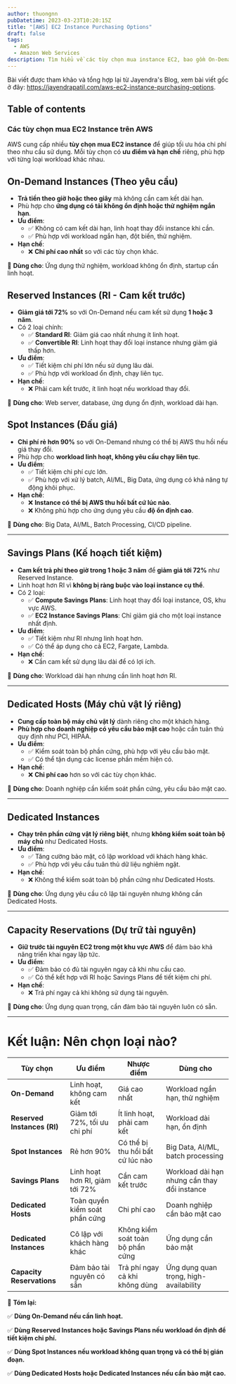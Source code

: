 ```yaml
---
author: thuongnn
pubDatetime: 2023-03-23T10:20:15Z
title: "[AWS] EC2 Instance Purchasing Options"
draft: false
tags:
  - AWS
  - Amazon Web Services
description: Tìm hiểu về các tùy chọn mua instance EC2, bao gồm On-Demand, Reserved, Spot và Dedicated Hosts.
---
```


Bài viết được tham khảo và tổng hợp lại từ Jayendra's Blog, xem bài viết gốc ở đây: https://jayendrapatil.com/aws-ec2-instance-purchasing-options.

## Table of contents

### **Các tùy chọn mua EC2 Instance trên AWS**

AWS cung cấp nhiều **tùy chọn mua EC2 instance** để giúp tối ưu hóa chi phí theo nhu cầu sử dụng. Mỗi tùy chọn có **ưu điểm và hạn chế** riêng, phù hợp với từng loại workload khác nhau.

## **On-Demand Instances (Theo yêu cầu)**

- **Trả tiền theo giờ hoặc theo giây** mà không cần cam kết dài hạn.
- Phù hợp cho **ứng dụng có tải không ổn định hoặc thử nghiệm ngắn hạn**.
- **Ưu điểm**:
  - ✅ Không có cam kết dài hạn, linh hoạt thay đổi instance khi cần.
  - ✅ Phù hợp với workload ngắn hạn, đột biến, thử nghiệm.
- **Hạn chế**:
  - ❌ **Chi phí cao nhất** so với các tùy chọn khác.

📌 **Dùng cho**: Ứng dụng thử nghiệm, workload không ổn định, startup cần linh hoạt.

## **Reserved Instances (RI - Cam kết trước)**

- **Giảm giá tới 72%** so với On-Demand nếu cam kết sử dụng **1 hoặc 3 năm**.
- Có 2 loại chính:
  - ✅ **Standard RI**: Giảm giá cao nhất nhưng ít linh hoạt.
  - ✅ **Convertible RI**: Linh hoạt thay đổi loại instance nhưng giảm giá thấp hơn.
- **Ưu điểm**:
  - ✅ Tiết kiệm chi phí lớn nếu sử dụng lâu dài.
  - ✅ Phù hợp với workload ổn định, chạy liên tục.
- **Hạn chế**:
  - ❌ Phải cam kết trước, ít linh hoạt nếu workload thay đổi.

📌 **Dùng cho**: Web server, database, ứng dụng ổn định, workload dài hạn.

## **Spot Instances (Đấu giá)**

- **Chi phí rẻ hơn 90%** so với On-Demand nhưng có thể bị AWS thu hồi nếu giá thay đổi.
- Phù hợp cho **workload linh hoạt, không yêu cầu chạy liên tục**.
- **Ưu điểm**:
  - ✅ Tiết kiệm chi phí cực lớn.
  - ✅ Phù hợp với xử lý batch, AI/ML, Big Data, ứng dụng có khả năng tự động khôi phục.
- **Hạn chế**:
  - ❌ **Instance có thể bị AWS thu hồi bất cứ lúc nào**.
  - ❌ Không phù hợp cho ứng dụng yêu cầu **độ ổn định cao**.

📌 **Dùng cho**: Big Data, AI/ML, Batch Processing, CI/CD pipeline.

---

## **Savings Plans (Kế hoạch tiết kiệm)**

- **Cam kết trả phí theo giờ trong 1 hoặc 3 năm** để **giảm giá tới 72%** như Reserved Instance.
- Linh hoạt hơn RI vì **không bị ràng buộc vào loại instance cụ thể**.
- Có 2 loại:
  - ✅ **Compute Savings Plans**: Linh hoạt thay đổi loại instance, OS, khu vực AWS.
  - ✅ **EC2 Instance Savings Plans**: Chỉ giảm giá cho một loại instance nhất định.
- **Ưu điểm**:
  - ✅ Tiết kiệm như RI nhưng linh hoạt hơn.
  - ✅ Có thể áp dụng cho cả EC2, Fargate, Lambda.
- **Hạn chế**:
  - ❌ Cần cam kết sử dụng lâu dài để có lợi ích.

📌 **Dùng cho**: Workload dài hạn nhưng cần linh hoạt hơn RI.

---

## **Dedicated Hosts (Máy chủ vật lý riêng)**

- **Cung cấp toàn bộ máy chủ vật lý** dành riêng cho một khách hàng.
- **Phù hợp cho doanh nghiệp có yêu cầu bảo mật cao** hoặc cần tuân thủ quy định như PCI, HIPAA.
- **Ưu điểm**:
  - ✅ Kiểm soát toàn bộ phần cứng, phù hợp với yêu cầu bảo mật.
  - ✅ Có thể tận dụng các license phần mềm hiện có.
- **Hạn chế**:
  - ❌ **Chi phí cao** hơn so với các tùy chọn khác.

📌 **Dùng cho**: Doanh nghiệp cần kiểm soát phần cứng, yêu cầu bảo mật cao.

---

## **Dedicated Instances**

- **Chạy trên phần cứng vật lý riêng biệt**, nhưng **không kiểm soát toàn bộ máy chủ** như Dedicated Hosts.
- **Ưu điểm**:
  - ✅ Tăng cường bảo mật, cô lập workload với khách hàng khác.
  - ✅ Phù hợp với yêu cầu tuân thủ dữ liệu nghiêm ngặt.
- **Hạn chế**:
  - ❌ Không thể kiểm soát toàn bộ phần cứng như Dedicated Hosts.

📌 **Dùng cho**: Ứng dụng yêu cầu cô lập tài nguyên nhưng không cần Dedicated Hosts.

---

## **Capacity Reservations (Dự trữ tài nguyên)**

- **Giữ trước tài nguyên EC2 trong một khu vực AWS** để đảm bảo khả năng triển khai ngay lập tức.
- **Ưu điểm**:
  - ✅ Đảm bảo có đủ tài nguyên ngay cả khi nhu cầu cao.
  - ✅ Có thể kết hợp với RI hoặc Savings Plans để tiết kiệm chi phí.
- **Hạn chế**:
  - ❌ Trả phí ngay cả khi không sử dụng tài nguyên.

📌 **Dùng cho**: Ứng dụng quan trọng, cần đảm bảo tài nguyên luôn có sẵn.

---

# **Kết luận: Nên chọn loại nào?**

| **Tùy chọn**                | **Ưu điểm**                    | **Nhược điểm**                    | **Dùng cho**                                 |
| --------------------------- | ------------------------------ | --------------------------------- | -------------------------------------------- |
| **On-Demand**               | Linh hoạt, không cam kết       | Giá cao nhất                      | Workload ngắn hạn, thử nghiệm                |
| **Reserved Instances (RI)** | Giảm tới 72%, tối ưu chi phí   | Ít linh hoạt, phải cam kết        | Workload dài hạn, ổn định                    |
| **Spot Instances**          | Rẻ hơn 90%                     | Có thể bị thu hồi bất cứ lúc nào  | Big Data, AI/ML, batch processing            |
| **Savings Plans**           | Linh hoạt hơn RI, giảm tới 72% | Cần cam kết trước                 | Workload dài hạn nhưng cần thay đổi instance |
| **Dedicated Hosts**         | Toàn quyền kiểm soát phần cứng | Chi phí cao                       | Doanh nghiệp cần bảo mật cao                 |
| **Dedicated Instances**     | Cô lập với khách hàng khác     | Không kiểm soát toàn bộ phần cứng | Ứng dụng cần bảo mật                         |
| **Capacity Reservations**   | Đảm bảo tài nguyên có sẵn      | Trả phí ngay cả khi không dùng    | Ứng dụng quan trọng, high-availability       |

📌 **Tóm lại:**

✅ **Dùng On-Demand nếu cần linh hoạt.**

✅ **Dùng Reserved Instances hoặc Savings Plans nếu workload ổn định để tiết kiệm chi phí.**

✅ **Dùng Spot Instances nếu workload không quan trọng và có thể bị gián đoạn.**

✅ **Dùng Dedicated Hosts hoặc Dedicated Instances nếu cần bảo mật cao.**
